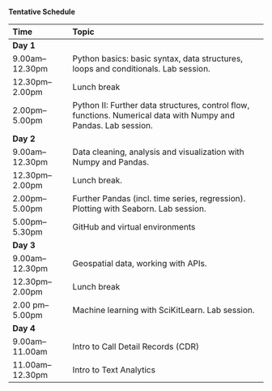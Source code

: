 **Tentative Schedule**

|**Time**|**Topic**|
|:-----|:------|
|**Day 1**|
|9.00am–12.30pm|Python basics: basic syntax, data structures, loops and conditionals. Lab session.|
|12.30pm–2.00pm|Lunch break|
|2.00pm–5.00pm|Python II: Further data structures, control flow, functions.   Numerical data with Numpy and Pandas. Lab session.|
|**Day 2**|
|9.00am–12.30pm|Data cleaning, analysis and visualization with Numpy and Pandas.|
|12.30pm–2.00pm|Lunch break.|
|2.00pm–5.00pm|Further Pandas (incl. time series, regression).   Plotting with Seaborn. Lab session.|
|5.00pm–5.30pm|GitHub and virtual environments|
|**Day 3**|
|9.00am–12.30pm|Geospatial data, working with APIs.|
|12.30pm–2.00pm|Lunch break|
|2.00 pm–5.00pm|Machine learning with SciKitLearn. Lab session.|
|**Day 4**|
|9.00am–11.00am|Intro to Call Detail Records (CDR)|
|11.00am–12.30pm|Intro to Text Analytics|
